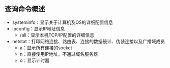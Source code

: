 ## 查询命令概述
- systeminfo：显示关于计算机及OS的详细配置信息
- ipconfig：显示IP地址信息
	- /all：显示本机TCP/IP配置的详细信息
- netstat：打印网络连接、路由表、连接的数据统计、伪装连接以及广播域成员
	- a：显示所有连接的socket
	- n：直接使用IP地址，不通过域名服务器
	- o：显示计时器
